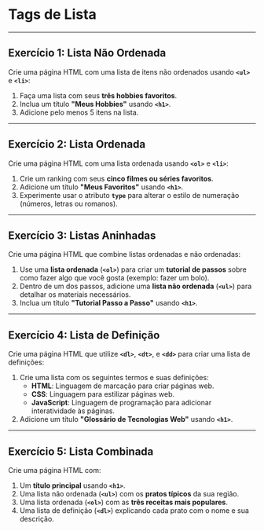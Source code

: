 # Tags de Lista

---

## **Exercício 1: Lista Não Ordenada**

Crie uma página HTML com uma lista de itens não ordenados usando **`<ul>`** e **`<li>`**:  

1. Faça uma lista com seus **três hobbies favoritos**.  
2. Inclua um título **"Meus Hobbies"** usando **`<h1>`**.  
3. Adicione pelo menos 5 itens na lista.

---

## **Exercício 2: Lista Ordenada**

Crie uma página HTML com uma lista ordenada usando **`<ol>`** e **`<li>`**:  

1. Crie um ranking com seus **cinco filmes ou séries favoritos**.  
2. Adicione um título **"Meus Favoritos"** usando **`<h1>`**.  
3. Experimente usar o atributo **`type`** para alterar o estilo de numeração (números, letras ou romanos).

---

## **Exercício 3: Listas Aninhadas**

Crie uma página HTML que combine listas ordenadas e não ordenadas:  

1. Use uma **lista ordenada** (**`<ol>`**) para criar um **tutorial de passos** sobre como fazer algo que você gosta (exemplo: fazer um bolo).  
2. Dentro de um dos passos, adicione uma **lista não ordenada** (**`<ul>`**) para detalhar os materiais necessários.  
3. Inclua um título **"Tutorial Passo a Passo"** usando **`<h1>`**.

---

## **Exercício 4: Lista de Definição**

Crie uma página HTML que utilize **`<dl>`**, **`<dt>`**, e **`<dd>`** para criar uma lista de definições:  

1. Crie uma lista com os seguintes termos e suas definições:  
   - **HTML**: Linguagem de marcação para criar páginas web.  
   - **CSS**: Linguagem para estilizar páginas web.  
   - **JavaScript**: Linguagem de programação para adicionar interatividade às páginas.  
2. Adicione um título **"Glossário de Tecnologias Web"** usando **`<h1>`**.  

---

## **Exercício 5: Lista Combinada**

Crie uma página HTML com:  

1. Um **título principal** usando **`<h1>`**.  
2. Uma lista não ordenada (**`<ul>`**) com os **pratos típicos** da sua região.  
3. Uma lista ordenada (**`<ol>`**) com as **três receitas mais populares**.  
4. Uma lista de definição (**`<dl>`**) explicando cada prato com o nome e sua descrição.  
